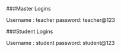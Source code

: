 ###Master Logins

Username : teacher
password: teacher@123

###Student Logins

Username : student
password: student@123
